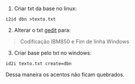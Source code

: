 1. Criar txt da base no linux:
```
i2id dbn >texto.txt
```

2. Alterar o txt [gedit](no.md) para:

> Codificação IBM850 e Fim de linha Windows


3. Criar base pelo txt no windows:

```
id2i texto.txt create=dbn
```

Dessa maneira os acentos não ficam quebrados.